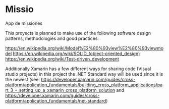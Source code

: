 # Missio
App de missiones

This proyects is planned to make use of the following software design patterns, methodologies and good practices:

https://en.wikipedia.org/wiki/Model%E2%80%93view%E2%80%93viewmodel
https://en.wikipedia.org/wiki/SOLID_(object-oriented_design)
https://en.wikipedia.org/wiki/Test-driven_development

Additionally Xamarin has a few different ways for sharing code (Visual studio projects) in this project the .NET Standard way will be used since it is the newest (see: https://developer.xamarin.com/guides/cross-platform/application_fundamentals/building_cross_platform_applications/part_3_-_setting_up_a_xamarin_cross_platform_solution and https://developer.xamarin.com/guides/cross-platform/application_fundamentals/net-standard)

